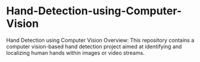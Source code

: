 # Hand-Detection-using-Computer-Vision
Hand Detection using Computer Vision Overview: This repository contains a computer vision-based hand detection project aimed at identifying and localizing human hands within images or video streams.
